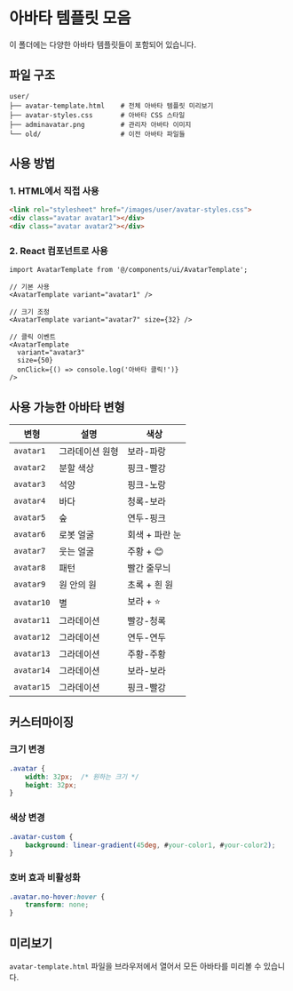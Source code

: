 # 아바타 템플릿 모음

이 폴더에는 다양한 아바타 템플릿들이 포함되어 있습니다.

## 파일 구조

```
user/
├── avatar-template.html    # 전체 아바타 템플릿 미리보기
├── avatar-styles.css       # 아바타 CSS 스타일
├── adminavatar.png         # 관리자 아바타 이미지
└── old/                    # 이전 아바타 파일들
```

## 사용 방법

### 1. HTML에서 직접 사용

```html
<link rel="stylesheet" href="/images/user/avatar-styles.css">
<div class="avatar avatar1"></div>
<div class="avatar avatar2"></div>
```

### 2. React 컴포넌트로 사용

```tsx
import AvatarTemplate from '@/components/ui/AvatarTemplate';

// 기본 사용
<AvatarTemplate variant="avatar1" />

// 크기 조정
<AvatarTemplate variant="avatar7" size={32} />

// 클릭 이벤트
<AvatarTemplate 
  variant="avatar3" 
  size={50} 
  onClick={() => console.log('아바타 클릭!')} 
/>
```

## 사용 가능한 아바타 변형

| 변형 | 설명 | 색상 |
|------|------|------|
| `avatar1` | 그라데이션 원형 | 보라-파랑 |
| `avatar2` | 분할 색상 | 핑크-빨강 |
| `avatar3` | 석양 | 핑크-노랑 |
| `avatar4` | 바다 | 청록-보라 |
| `avatar5` | 숲 | 연두-핑크 |
| `avatar6` | 로봇 얼굴 | 회색 + 파란 눈 |
| `avatar7` | 웃는 얼굴 | 주황 + 😊 |
| `avatar8` | 패턴 | 빨간 줄무늬 |
| `avatar9` | 원 안의 원 | 초록 + 흰 원 |
| `avatar10` | 별 | 보라 + ⭐ |
| `avatar11` | 그라데이션 | 빨강-청록 |
| `avatar12` | 그라데이션 | 연두-연두 |
| `avatar13` | 그라데이션 | 주황-주황 |
| `avatar14` | 그라데이션 | 보라-보라 |
| `avatar15` | 그라데이션 | 핑크-빨강 |

## 커스터마이징

### 크기 변경
```css
.avatar {
    width: 32px;  /* 원하는 크기 */
    height: 32px;
}
```

### 색상 변경
```css
.avatar-custom {
    background: linear-gradient(45deg, #your-color1, #your-color2);
}
```

### 호버 효과 비활성화
```css
.avatar.no-hover:hover {
    transform: none;
}
```

## 미리보기

`avatar-template.html` 파일을 브라우저에서 열어서 모든 아바타를 미리볼 수 있습니다.






